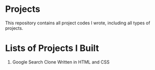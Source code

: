 # Projects
This repository contains all project codes I wrote, including all types of projects.

# Lists of Projects I Built
1. Google Search Clone
      Written in HTML and CSS
